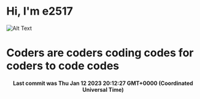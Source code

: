 # Hi, I'm e2517

![Alt Text](https://github.com/E2517/e2517/blob/master/images/background.gif)

# Coders are coders coding codes for coders to code codes

<h4 align="center">Last commit was Thu Jan 12 2023 20:12:27 GMT+0000 (Coordinated Universal Time)</h4>
